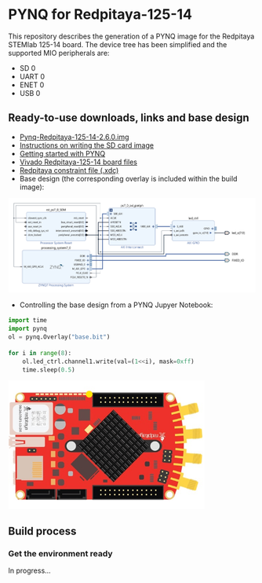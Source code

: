 # PYNQ for Redpitaya-125-14

This repository describes the generation of a PYNQ image for the Redpitaya STEMlab 125-14 board. The device tree has been simplified and the supported MIO peripherals are:
* SD 0
* UART 0
* ENET 0
* USB 0


## Ready-to-use downloads, links and base design

* [Pynq-Redpitaya-125-14-2.6.0.img](https://drive.google.com/file/d/1YY4HYoDWa3E1ZVyxrV7naTFVoDieKrwm/view?usp=sharing)
* [Instructions on writing the SD card image](https://pynq.readthedocs.io/en/v2.6.1/appendix.html#writing-the-sd-card-image)
* [Getting started with PYNQ](https://pynq.readthedocs.io/en/v2.0/getting_started.html)
* [Vivado Redpitaya-125-14 board files](https://github.com/dspsandbox/Pynq-Redpitaya-125/tree/master/Vivado/board_files)
* [Redpitaya constraint file (.xdc)](https://github.com/RedPitaya/RedPitaya/blob/master/fpga/sdc/red_pitaya.xdc)
* Base design (the corresponding overlay is included within the build image):
<img src="/Doc/base_bd.png"/>

* Controlling the base design from a PYNQ Jupyer Notebook:

```python
import time
import pynq
ol = pynq.Overlay("base.bit")

for i in range(8):
    ol.led_ctrl.channel1.write(val=(1<<i), mask=0xff)
    time.sleep(0.5)
```
<img src="/Doc/running_led.gif" width="400"/>


## Build process 
### Get the environment ready
In progress...
